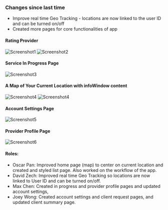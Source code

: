 ### Changes since last time

- Improve real time Geo Tracking - locations are now linked to the user ID and can be turned on/off
- Created more pages for core functionalities of app 

#### Rating Provider
![Screenshot1](images/ClientSummary.png)
![Screenshot2](images/ClientSummaryRated.png)
#### Service In Progress Page
![Screenshot3](images/InProgress.png)
#### A Map of Your Current Location with infoWindow content
![Screenshot4](images/CurrentLocation.png)
![Screenshot4](images/CurrentLocationUpdated.png)
#### Account Settings Page
![Screenshot5](images/AccountSettings.png)
#### Provider Profile Page
![Screenshot6](images/ProviderProfile.png)

#### Roles:
- Oscar Pan: Improved home page (map) to center on current location and created and styled list page. Also worked on the workflow of the app.
- David Zech: Improved real time Geo Tracking so locations are now linked to User ID and can be turned on/off.
- Max Chen:  Created in progress and provider profile pages and updated account settings, 
- Joey Wong: Created account settings and client request pages, and updated client summary page.

